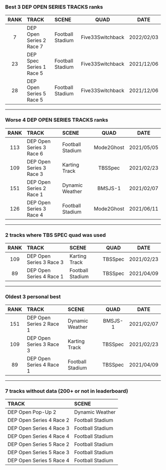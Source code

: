 ### Best 3 DEP OPEN SERIES TRACKS ranks
|RANK|TRACK|SCENE|QUAD|DATE|
|:---:|:---|:---|:---:|:---:|
|7|DEP Open Series 2 Race 7|Football Stadium|Five33Switchback|2022/02/03|
|23|DEP Spec Series 1 Race 5|Football Stadium|Five33Switchback|2021/12/06|
|28|DEP Open Series 5 Race 5|Football Stadium|Five33Switchback|2021/12/06|
---
### Worse 4 DEP OPEN SERIES TRACKS ranks
|RANK|TRACK|SCENE|QUAD|DATE|
|:---:|:---|:---|:---:|:---:|
|113|DEP Open Series 3 Race 6|Football Stadium|Mode2Ghost|2021/05/05|
|109|DEP Open Series 3 Race 3|Karting Track|TBSSpec|2021/02/23|
|151|DEP Open Series 2 Race 1|Dynamic Weather|BMSJS-1|2021/02/07|
|126|DEP Open Series 3 Race 4|Football Stadium|Mode2Ghost|2021/06/11|
---
### 2 tracks where TBS SPEC quad was used
|RANK|TRACK|SCENE|QUAD|DATE|
|:---:|:---|:---|:---:|:---:|
|109|DEP Open Series 3 Race 3|Karting Track|TBSSpec|2021/02/23|
|89|DEP Open Series 4 Race 1|Football Stadium|TBSSpec|2021/04/09|
---
### Oldest 3 personal best
|RANK|TRACK|SCENE|QUAD|DATE|
|:---:|:---|:---|:---:|:---:|
|151|DEP Open Series 2 Race 1|Dynamic Weather|BMSJS-1|2021/02/07|
|109|DEP Open Series 3 Race 3|Karting Track|TBSSpec|2021/02/23|
|89|DEP Open Series 4 Race 1|Football Stadium|TBSSpec|2021/04/09|
---
### 7 tracks without data (200+ or not in leaderboard)
|TRACK|SCENE|
|:---|:---|
|DEP Open Pop-Up 2|Dynamic Weather|
|DEP Open Series 4 Race 2|Football Stadium|
|DEP Open Series 4 Race 3|Football Stadium|
|DEP Open Series 4 Race 4|Football Stadium|
|DEP Open Series 5 Race 2|Football Stadium|
|DEP Open Series 5 Race 3|Football Stadium|
|DEP Open Series 5 Race 4|Football Stadium|
